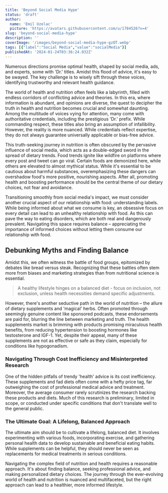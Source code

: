 ```yaml
---
title: 'Beyond Social Media Hype'
status: 'draft'
author:
  name: 'Emil Uzelac'
  picture: 'https://avatars.githubusercontent.com/u/1784526?v=4'
slug: 'beyond-social-media-hype'
description: ''
coverImage: '/images/beyond-social-media-hype-gzOT.webp'
tags: [{"label":"Social Media","value":"socialMedia"}]
publishedAt: '2024-01-24T03:36:24.032Z'
---
```


Numerous directions promise optimal health, shaped by social media, ads, and experts, some with 'Dr.' titles. Amidst this flood of advice, it's easy to be swayed. The key challenge is to wisely sift through these voices, identifying trustworthy and relevant health guidance.

The world of health and nutrition often feels like a labyrinth, filled with endless corridors of conflicting advice and theories. In this era, where information is abundant, and opinions are diverse, the quest to decipher the truth in health and nutrition becomes crucial and somewhat daunting. Among the multitude of voices vying for attention, many come with authoritative credentials, including the prestigious 'Dr.' prefix. While commanding respect, these titles also bring an assumption of infallibility. However, the reality is more nuanced. While credentials reflect expertise, they do not always guarantee universally applicable or bias-free advice. 

This truth-seeking journey in nutrition is often obscured by the pervasive influence of social media, which acts as a double-edged sword in the spread of dietary trends. Food trends ignite like wildfire on platforms where every post and tweet can go viral. Certain foods are demonized here, while others are elevated to almost mythical status. While it's essential to be cautious about harmful substances, overemphasizing these dangers can overshadow food's more positive, nourishing aspects. After all, promoting health and boosting performance should be the central theme of our dietary choices, not fear and avoidance.

Transitioning smoothly from social media's impact, we must consider another crucial aspect of our relationship with food: understanding labels. While being informed about what we consume is key, an obsessive focus on every detail can lead to an unhealthy relationship with food. As this can pave the way to eating disorders, which are both real and dangerously prevalent. Navigating this space requires balance – appreciating the importance of informed choices without letting them consume our relationship with food.

## Debunking Myths and Finding Balance

Amidst this, we often witness the battle of food groups, epitomized by debates like bread versus steak. Recognizing that these battles often stem more from biases and marketing strategies than from nutritional science is essential. 

> A healthy lifestyle hinges on a balanced diet - focus on inclusion, not exclusion, unless health necessities demand specific adjustments.

However, there's another seductive path in the world of nutrition – the allure of dietary supplements and 'magical' herbs. Often promoted through seemingly genuine content like sponsored podcasts, these endorsements are paid for, blurring the line between marketing and truth. The health supplements market is brimming with products promising miraculous health benefits, from reducing hypertension to boosting hormones like testosterone and IGF-1. Yet, despite their appeal, many of these supplements are not as effective or safe as they claim, especially for conditions like hypogonadism.

### Navigating Through Cost Inefficiency and Misinterpreted Research

One of the hidden pitfalls of trendy 'health' advice is its cost inefficiency. These supplements and fad diets often come with a hefty price tag, far outweighing the cost of professional medical advice and treatment. Moreover, the average consumer rarely scrutinizes the research backing these products and diets. Much of this research is preliminary, limited in scope, or conducted under specific conditions that don't translate well to the general public.

### The Ultimate Goal: A Lifelong, Balanced Approach

The ultimate aim should be to cultivate a lifelong, balanced diet. It involves experimenting with various foods, incorporating exercise, and gathering personal health data to develop sustainable and beneficial eating habits. While supplements can be helpful, they should never be seen as replacements for medical treatments in serious conditions.

Navigating the complex field of nutrition and health requires a reasonable approach. It's about finding balance, seeking professional advice, and making personalized dietary choices. The journey through the ever-evolving world of health and nutrition is nuanced and multifaceted, but the right approach can lead to a healthier, more informed lifestyle.
